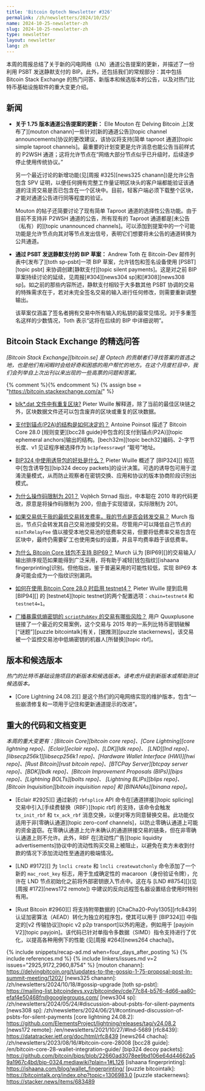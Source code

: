 ```yaml
---
title: 'Bitcoin Optech Newsletter #326'
permalink: /zh/newsletters/2024/10/25/
name: 2024-10-25-newsletter-zh
slug: 2024-10-25-newsletter-zh
type: newsletter
layout: newsletter
lang: zh
---
```

本周的周报总结了关于新的闪电网络（LN）通道公告提案的更新，并描述了一份利用 PSBT 发送静默支付的 BIP。此外，还包括我们的常规部分：其中包括 Bitcoin Stack Exchange 的热门问答、新版本和候选版本的公告，以及对热门比特币基础设施软件的重大变更介绍。

## 新闻

- **关于 1.75 版本通道公告提案的更新：** Elle Mouton 在 Delving Bitcoin 上[发布了][mouton chanann]一些针对[新的通道公告][topic channel announcements]协议的更改建议，该协议将支持[简单 taproot 通道][topic simple taproot channels]。最重要的计划变更是允许消息也能公告当前样式的 P2WSH 通道；这将允许节点在“网络大部分节点似乎已升级时，后续逐步停止使用传统协议。”

  另一个最近讨论的新增功能(见[周报 #325][news325 chanann])是允许公告包含 SPV 证明，以便任何拥有完整工作量证明区块头的客户端都能验证该通道的注资交易是否已包含在一个区块中。目前，轻客户端必须下载整个区块，才能对通道公告进行同等程度的验证。

  Mouton 的帖子还简要讨论了现有简单 Taproot 通道的选择性公告功能。由于目前不支持非 P2WSH 通道的公告，所有现有的 Taproot 通道都是[未公告（私有）的][topic unannounced channels]。可以添加到提案中的一个可能功能是允许节点向其对等节点发出信号，表明它们想要将未公告的通道转换为公共通道。

- **通过 PSBT 发送静默支付的 BIP 草案：** Andrew Toth 在 Bitcoin-Dev 邮件列表中[发布了][toth sp-psbt]一项 BIP 草案，允许钱包和签名设备使用 [PSBT][topic psbt] 来协调创建[静默支付][topic silent payments]。这是对之前 BIP 草案持续讨论的延续，见周报[#304][news304 sp]和[#308][news308 sp]。如之前的那些内容所述，静默支付相较于大多数其他 PSBT 协调的交易的特殊需求在于，若对未完全签名交易的输入进行任何修改，则需要重新调整输出。

  该草案仅涵盖了签名者拥有交易中所有输入的私钥的最常见情况。对于多重签名这样的少数情况，Toth 表示“这将在后续的 BIP 中详细说明”。

## Bitcoin Stack Exchange 的精选问答

*[Bitcoin Stack Exchange][bitcoin.se] 是 Optech 的贡献者们寻找答案的首选之地，也是他们有闲暇时会给好奇和困惑的用户帮忙的地方。在这个月度栏目中，我们会列举自上次出刊以来出现的一些高票的问题和答案。*

{% comment %}<!-- https://bitcoin.stackexchange.com/search?tab=votes&q=created%3a1m..%20is%3aanswer -->{% endcomment %}
{% assign bse = "https://bitcoin.stackexchange.com/a/" %}

- [blk*.dat 文件中有重复区块?]({{bse}}124368)
  Pieter Wuille 解释道，除了当前的最佳区块链之外，区块数据文件还可以包含废弃的区块或重复的区块数据。

- [支付到锚点(P2A)的结构是如何决定的？]({{bse}}124383)
  Antoine Poinsot 描述了 Bitcoin Core 28.0 [规则变更][bcc28 guide]中包含的[支付到锚点(P2A)][topic ephemeral anchors]输出的结构。[bech32m][topic bech32]编码、2-字节长度、v1 见证程序被选择作为 `bc1pfeessrawgf` “靓号”地址。

- [BIP324 中使用诱导包的好处是什么？]({{bse}}124301)
  Pieter Wuille 概述了 [BIP324][] 规范中[包含诱导包][bip324 decoy packets]的设计决策。可选的诱导包可用于混淆流量模式，从而防止观察者在密钥交换、应用和协议的版本协商阶段识别出模式。

- [为什么操作码限制为 201？]({{bse}}124465)
  Vojtěch Strnad 指出，中本聪在 2010 年的代码更改，原意是将操作码限制为 200，但由于实现错误，实际限制为 201。

- [如果交易低于我的最低交易转发费率，我的节点是否会转发交易？]({{bse}}124387)
  Murch 指出，节点只会转发其自己交易池接受的交易。尽管用户可以降低自己节点的 `minTxRelayFee` 值以接受本地交易池的低费率交易，但要将低费率交易包含在区块中，最终仍需要矿工也使用类似的设置，并且平均费率趋于该低费率。

- [为什么 Bitcoin Core 钱包不支持 BIP69？]({{bse}}124382)
  Murch 认为 [BIP69][]的交易输入/输出排序规范如果能得到广泛采用，将有助于减轻[钱包指纹][ishaana fingerprinting]识别。但他指出，鉴于普遍采用的可能性较低，实现 BIP69 本身可能会成为一个指纹识别漏洞。

- [如何在使用 Bitcoin Core 28.0 时启用 testnet4？]({{bse}}124443)
  Pieter Wuille 提到启用 [BIP94][] 的 [testnet4][topic testnet]的两个配置选项：`chain=testnet4` 和 `testnet4=1`。

- [广播暴露低熵密钥的 `scriptPubKey` 的交易有哪些风险？]({{bse}}124296)
  用户 Quuxplusone 链接了一个最近的交易案例，这个交易与 2015 年的一系列比特币密钥破解[“谜题”][puzzle bitcointalk]有关，[据推测][puzzle stackernews]，该交易被一个监控交易池中低熵密钥的机器人[所替换][topic rbf]。

## 版本和候选版本

_热门的比特币基础设施项目的新版本和候选版本。请考虑升级到新版本或帮助测试候选版本。_

- [Core Lightning 24.08.2][] 是这个热们的闪电网络实现的维护版本，包含“一些崩溃修复和一项用于记住和更新通道提示的改进”。

## 重大的代码和文档变更

_本周的重大变更有：[Bitcoin Core][bitcoin core repo]、[Core Lightning][core lightning repo]、[Eclair][eclair repo]、[LDK][ldk repo]、
[LND][lnd repo]、[libsecp256k1][libsecp256k1 repo]、[Hardware Wallet Interface (HWI)][hwi repo]、[Rust Bitcoin][rust bitcoin repo]、[BTCPay Server][btcpay server repo]、[BDK][bdk repo]、[Bitcoin Improvement Proposals (BIPs)][bips repo]、[Lightning BOLTs][bolts repo]、
[Lightning BLIPs][blips repo]、[Bitcoin Inquisition][bitcoin inquisition repo] 和 [BINANAs][binana repo]。_

- [Eclair #2925][] 通过新的 `rbfsplice` API 命令在[通道拼接][topic splicing]交易中引入[手续费替换（RBF）][topic rbf] 的支持，该命令会触发 `tx_init_rbf` 和 `tx_ack_rbf` 消息交换，以便对等方同意替换交易。此功能仅适用于非[零确认通道][topic zero-conf channels]，以防止零确认通道上可能的资金盗窃。在零确认通道上允许未确认的通道拼接交易的链条，但在非零确认通道上则不允许。此外，RBF 在[流动性广告][topic liquidity advertisements]协议中的流动性购买交易上被阻止，以避免在卖方未收到付款的情况下添加流动性至通道的极端情况。

- [LND #9172][] 为 `lncli create` 和 `lncli createwatchonly` 命令添加了一个新的 `mac_root_key` 标志，用于生成确定性的 macaroon（身份验证令牌），允许在 LND 节点初始化之前将外部密钥嵌入节点中。这在与 [LND #8754][](见[周报 #172][news172 remote]) 中建议的反向远程签名器设置结合使用时特别有用。

- [Rust Bitcoin #2960][] 将支持附带数据的 [ChaCha20-Poly1305][rfc8439]认证加密算法（AEAD）转化为独立的程序包，使其可以用于 [BIP324][]
  中指定的[v2 传输协议][topic v2 p2p transport]以外的用途，例如用于 [payjoin V2][topic payjoin]。该代码已针对单指令多数据（SIMD）指令支持进行了优化，以提高各种用例下的性能 (见[周报 #264][news264 chacha])。

{% include snippets/recap-ad.md when=four_days_after_posting %}
{% include references.md %}
{% include linkers/issues.md v=2 issues="2925,9172,2960,8754" %}
[mouton chanann]: https://delvingbitcoin.org/t/updates-to-the-gossip-1-75-proposal-post-ln-summit-meeting/1202/
[news325 chanann]: /zh/newsletters/2024/10/18/#gossip-upgrade
[toth sp-psbt]: https://mailing-list.bitcoindevs.xyz/bitcoindev/cde77c84-b576-4d66-aa80-efaf4e50468fn@googlegroups.com/
[news304 sp]: /zh/newsletters/2024/05/24/#discussion-about-psbts-for-silent-payments
[news308 sp]: /zh/newsletters/2024/06/21/#continued-discussion-of-psbts-for-silent-payments
[core lightning 24.08.2]: https://github.com/ElementsProject/lightning/releases/tag/v24.08.2
[news172 remote]: /en/newsletters/2021/10/27/#lnd-5689
[rfc8439]: https://datatracker.ietf.org/doc/html/rfc8439
[news264 chacha]: /zh/newsletters/2023/08/16/#bitcoin-core-28008
[bcc28 guide]: /en/bitcoin-core-28-wallet-integration-guide/
[bip324 decoy packets]: https://github.com/bitcoin/bips/blob/22660ad3078ee9bd106e64d44662a59a1967c4bd/bip-0324.mediawiki?plain=1#L126
[ishaana fingerprinting]: https://ishaana.com/blog/wallet_fingerprinting/
[puzzle bitcointalk]: https://bitcointalk.org/index.php?topic=1306983.0
[puzzle stackernews]: https://stacker.news/items/683489
